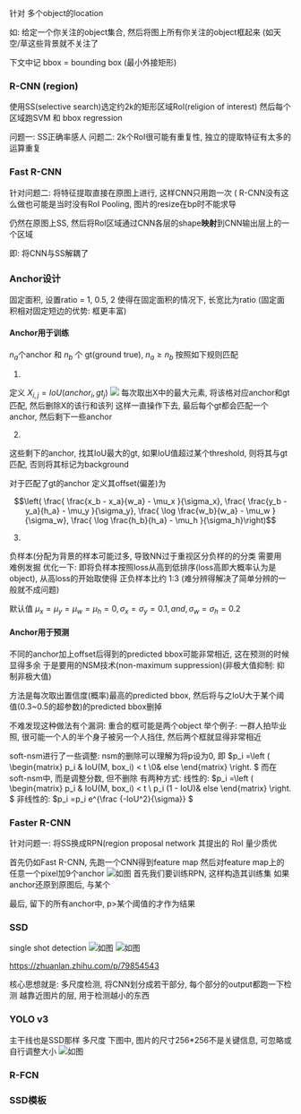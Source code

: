 针对 多个object的location

如: 给定一个你关注的object集合, 然后将图上所有你关注的object框起来 (如天空/草这些背景就不关注了

下文中记 bbox = bounding box (最小外接矩形)




### R-CNN (region)
使用SS(selective search)选定约2k的矩形区域RoI(religion of interest)
然后每个区域跑SVM 和 bbox regression

问题一: SS正确率感人
问题二: 2k个RoI很可能有重复性, 独立的提取特征有太多的运算重复

### Fast R-CNN
针对问题二: 将特征提取直接在原图上进行, 这样CNN只用跑一次 ( R-CNN没有这么做也可能是当时没有RoI Pooling, 图片的resize在bp时不能求导

仍然在原图上SS, 然后将RoI区域通过CNN各层的shape**映射**到CNN输出层上的一个区域

即: 将CNN与SS解耦了

### Anchor设计
固定面积, 设置ratio = 1, 0.5, 2
使得在固定面积的情况下, 长宽比为ratio
(固定面积相对固定短边的优势: 框更丰富)

#### Anchor用于训练

$n_a$个anchor 和 $n_b$ 个 gt(ground true), $n_a\ge n_b$
按照如下规则匹配

1.
定义 $X_{i,j} = IoU(anchor_i, gt_j)$
![](https://d2l.ai/_images/iou.svg)
每次取出X中的最大元素, 将该格对应anchor和gt匹配, 然后删除X的该行和该列
这样一直操作下去, 最后每个gt都会匹配一个anchor, 然后剩下一些anchor

2.
这些剩下的anchor, 找其IoU最大的gt, 如果IoU值超过某个threshold, 则将其与gt匹配, 否则将其标记为background

对于匹配了gt的anchor
定义其offset(偏差)为

$$\left( \frac{ \frac{x_b - x_a}{w_a} - \mu_x }{\sigma_x}, \frac{ \frac{y_b - y_a}{h_a} - \mu_y }{\sigma_y}, \frac{ \log \frac{w_b}{w_a} - \mu_w }{\sigma_w}, \frac{ \log \frac{h_b}{h_a} - \mu_h }{\sigma_h}\right)$$

3.
负样本(分配为背景的样本可能过多, 导致NN过于重视区分负样的的分类
需要用 难例发掘 优化一下:
即将负样本按照loss从高到低排序(loss高即大概率认为是object), 从高loss的开始取使得 正负样本比约 1:3
(难分辨得解决了简单分辨的一般就不成问题)

默认值 $\mu_x = \mu_y = \mu_w = \mu_h = 0, \sigma_x=\sigma_y=0.1, and, \sigma_w=\sigma_h=0.2$

#### Anchor用于预测
不同的anchor加上offset后得到的predicted bbox可能非常相近, 这在预测的时候显得多余
于是要用的NSM技术(non-maximum suppression)(非极大值抑制: 抑制非极大值)

方法是每次取出置信度(概率)最高的predicted bbox, 然后将与之IoU大于某个阈值(0.3~0.5的超参数)的predicted bbox删掉

不难发现这种做法有个漏洞: 重合的框可能是两个object
举个例子: 一群人拍毕业照, 很可能一个人的半个身子被另一个人挡住, 然后两个框就显得非常相近

soft-nsm进行了一些调整:
nsm的删除可以理解为将p设为0, 即
$p_i =\left ( \begin{matrix} p_i & IoU(M, box_i) < t \\0& else \end{matrix} \right. $
而在soft-nsm中, 而是调整分数, 但不删除
有两种方式:
线性的:
$p_i =\left ( \begin{matrix} p_i & IoU(M, box_i) < t \\ p_i (1 - IoU)& else \end{matrix} \right. $
非线性的:
$p_i =p_i e^{\frac {-IoU^2}{\sigma}} $

### Faster R-CNN
针对问题一: 将SS换成RPN(region proposal network
其提出的 RoI 量少质优

首先仍如Fast R-CNN, 先跑一个CNN得到feature map
然后对feature map上的任意一个pixel加9个anchor
![如图](https://picb.zhimg.com/80/v2-7abead97efcc46a3ee5b030a2151643f_1440w.jpg)
首先我们要训练RPN, 这样构造其训练集
如果anchor还原到原图后, 与某个


最后, 留下的所有anchor中, p>某个阈值的才作为结果

### SSD
single shot detection
![如图](https://pic2.zhimg.com/v2-07eda75a3c5119defb2a13f7f6fe6817_b.jpg)
![如图](https://pic3.zhimg.com/80/v2-6e73f4f987013d933744bf70045b3aa8_1440w.jpg)

https://zhuanlan.zhihu.com/p/79854543

核心思想就是: 多尺度检测, 将CNN划分成若干部分, 每个部分的output都跑一下检测
越靠近图片的层, 用于检测越小的东西

### YOLO v3
主干线也是SSD那样 多尺度
下图中, 图片的尺寸256*256不是关键信息, 可忽略或自行调整大小
![如图](https://pic1.zhimg.com/80/v2-d2596ea39974bcde176d1cf4dc99705e_1440w.jpg)


### R-FCN

### SSD模板

